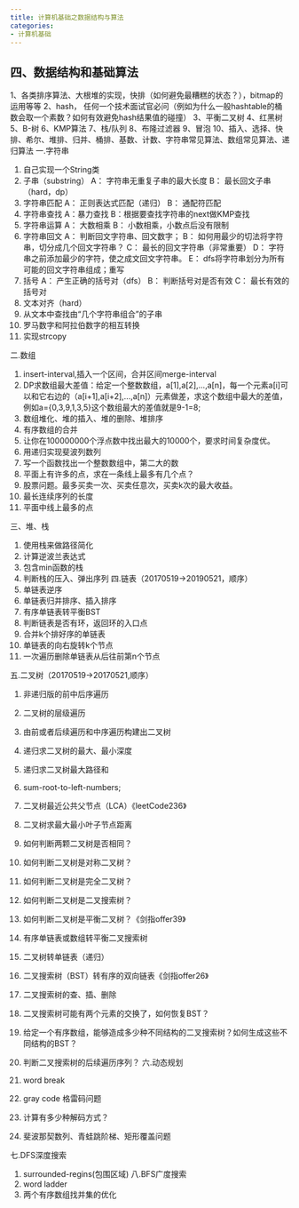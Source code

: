 ```yaml
---
title: 计算机基础之数据结构与算法
categories: 
- 计算机基础
---
```




## 四、数据结构和基础算法
1、各类排序算法、大根堆的实现，快排（如何避免最糟糕的状态？），bitmap的运用等等
2、hash， 任何一个技术面试官必问（例如为什么一般hashtable的桶数会取一个素数？如何有效避免hash结果值的碰撞）
3、平衡二叉树
4、红黑树
5、B-树
6、KMP算法
7、栈/队列
8、布隆过滤器
9、冒泡
10、插入、选择、快排、希尔、堆排、归并、桶排、基数、计数、字符串常见算法、数组常见算法、递归算法
一.字符串
1.	自己实现一个String类
2.	子串（substring）
A：	字符串无重复子串的最大长度
B：	最长回文子串（hard，dp）
3.	字符串匹配
A：	正则表达式匹配（递归）
B：	通配符匹配
4.	字符串查找
A：暴力查找
B：根据要查找字符串的next做KMP查找
5.	字符串运算
A：	大数相乘
B：	小数相乘，小数点后没有限制
6.	字符串回文
A：	判断回文字符串、回文数字；
B：	如何用最少的切法将字符串，切分成几个回文字符串？
C：	最长的回文字符串（非常重要）
D：	字符串之前添加最少的字符，使之成文回文字符串。
E：	dfs将字符串划分为所有可能的回文字符串组成；重写
7.	括号
A：	产生正确的括号对（dfs）
B：	判断括号对是否有效
C：	最长有效的括号对
8.	文本对齐（hard）
9.	从文本中查找由“几个字符串组合”的子串
10.	罗马数字和阿拉伯数字的相互转换
11.	实现strcopy

二.数组
1.	insert-interval,插入一个区间，合并区间merge-interval
2.	DP求数组最大差值：给定一个整数数组，a[1],a[2],...,a[n]，每一个元素a[i]可以和它右边的（a[i+1],a[i+2],...,a[n]）元素做差，求这个数组中最大的差值，例如a={0,3,9,1,3,5}这个数组最大的差值就是9-1=8;
3.	 数组堆化、堆的插入、堆的删除、堆排序
4.	有序数组的合并
5.	让你在100000000个浮点数中找出最大的10000个，要求时间复杂度优。
6.	用递归实现斐波列数列
7.	写一个函数找出一个整数数组中，第二大的数
8.	平面上有许多的点，求在一条线上最多有几个点？
9.	股票问题。最多买卖一次、买卖任意次，买卖k次的最大收益。
10.	最长连续序列的长度
11.	平面中线上最多的点

三、堆、栈
1.	使用栈来做路径简化
2.	计算逆波兰表达式
3.	包含min函数的栈
4.	判断栈的压入、弹出序列
四.链表（20170519->20190521，顺序）
1.	单链表逆序
2.	单链表归并排序、插入排序
3.	有序单链表转平衡BST
4.	判断链表是否有环，返回环的入口点
5.	合并k个排好序的单链表
6.	单链表的向右旋转k个节点
7.	一次遍历删除单链表从后往前第n个节点

五.二叉树（20170519->20170521,顺序）
1.	非递归版的前中后序遍历
2.	二叉树的层级遍历
3.	由前或者后续遍历和中序遍历构建出二叉树
4.	递归求二叉树的最大、最小深度
5.	递归求二叉树最大路径和
6.	sum-root-to-left-numbers;
7.	二叉树最近公共父节点（LCA）《leetCode236》
8.	二叉树求最大最小叶子节点距离

9.	如何判断两颗二叉树是否相同？
10.	如何判断二叉树是对称二叉树？
11.	如何判断二叉树是完全二叉树？
12.	如何判断二叉树是二叉搜索树？
13.	如何判断二叉树是平衡二叉树？《剑指offer39》

14.	有序单链表或数组转平衡二叉搜索树
15.	二叉树转单链表（递归）
16.	二叉搜索树（BST）转有序的双向链表《剑指offer26》

17.	二叉搜索树的查、插、删除
18.	二叉搜索树可能有两个元素的交换了，如何恢复BST？
19.	给定一个有序数组，能够造成多少种不同结构的二叉搜索树？如何生成这些不同结构的BST？
20.	判断二叉搜索树的后续遍历序列？
六.动态规划
1.	word break
2.	gray code 格雷码问题
3.	计算有多少种解码方式？
4.	斐波那契数列、青蛙跳阶梯、矩形覆盖问题

七.DFS深度搜索
1.	surrounded-regins(包围区域)
八.BFS广度搜索
1.	word ladder
2.	两个有序数组找并集的优化
